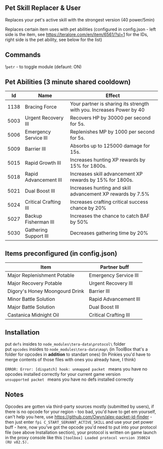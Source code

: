 ## Pet Skill Replacer & User

Replaces your pet's active skill with the strongest version (40 power/5min) 

Replaces certain item uses with pet abilities (configured in config.json - left side is the item, see https://teralore.com/en/item/6561/?sl=1 for the IDs, right side is the pet ability, see below for the list) 

## Commands

!`petr` - to toggle module (defaunt: ON)  


## Pet Abilities (3 minute shared cooldown)

Id | Name | Effect
--- | --- | ---
1138 | Bracing Force			| Your partner is sharing its strength with you. Increases Power by 40  
5003 | Urgent Recovery III		| Recovers HP by 30000 per second for 5s.  
5006 | Emergency Service III	| Replenishes MP by 1000 per second for 5s.  
5009 | Barrier III				| Absorbs up to 125000 damage for 15s.  
5015 | Rapid Growth III			| Increases hunting XP rewards by 15% for 1800s.  
5018 | Rapid Advancement III	| Increases skill advancement XP rewards by 15% for 1800s.  
5021 | Dual Boost III			| Increases hunting and skill advancement XP rewards by 7.5%  
5024 | Critical Crafting III	| Increases crafting critical success chance by 20%  
5027 | Backup Fisherman III		| Increases the chance to catch BAF by 50%  
5030 | Gathering Support III	| Decreases gathering time by 20%  


## Items preconfigured (in config.json)

Item | Partner buff
--- | ---
Major Replenishment Potable		| Emergency Service III  
Major Recovery Potable			| Urgent Recovery III  
Digory's Honey Moongourd Drink	| Barrier III  
Minor Battle Solution			| Rapid Advancement III  
Major Battle Solution			| Dual Boost III  
Castanica Midnight Oil			| Critical Crafting III  


## Installation
put `defs` insides to `node_modules\tera-data\protocol\` folder  
put `opcodes` insides to `node_modules\tera-data\map\` (in ToolBox that's a folder for opcodes in **addition** to standart ones) (In Pinkies you'd have to merge contents of those files with ones you already have, I think)

`ERROR: Error: [dispatch] hook: unmapped packet ` means you have no opcodes installed correctly for your current game version  
`unsupported packet ` means you have no defs installed correctly  


## Notes

Opcodes are gotten via third-party sources mostly (submitted by users), if there is no opcode for your region - too bad, you'd have to get em yourself, can't help you here, use https://github.com/Owyn/alex-packet-id-finder - then just enter `fpi C_START_SERVANT_ACTIVE_SKILL` and use your pet power buff - here, now you've got the opcode you'd need to put into your protocol file (see above Installation section), your protocol is written on game launch in the proxy console like this `[toolbox] Loaded protocol version 350024 (RU v82.5).` 
